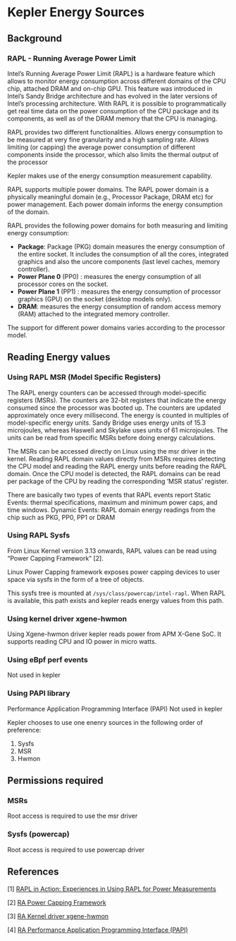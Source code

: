 # Kepler Energy Sources

## Background

### RAPL - Running Average Power Limit

Intel’s Running Average Power Limit (RAPL) is a hardware feature which allows to monitor energy consumption across different domains of the CPU chip, attached DRAM and on-chip GPU. This feature was introduced in Intel’s Sandy Bridge architecture and has evolved in the later versions of Intel’s processing architecture. With RAPL it is possible to programmatically get real time data on the power consumption of the CPU package and its components, as well as of the DRAM memory that the CPU is managing.

RAPL provides two different functionalities. 
Allows energy consumption to be measured at very fine granularity and a high sampling rate. 
Allows limiting (or capping) the average power consumption of different components inside the processor, which also limits the thermal output of the processor

Kepler makes use of the energy consumption measurement capability.

RAPL supports multiple power domains. The RAPL power domain is a physically meaningful domain (e.g., Processor Package, DRAM etc) for power management. Each power domain informs the energy consumption of the domain. 

RAPL provides the following power domains for both measuring and limiting energy consumption:

 - **Package**: Package (PKG) domain measures the energy consumption of the entire socket. It includes the consumption of all the cores, integrated graphics and also the uncore components (last level caches, memory controller).
 - **Power Plane 0** (PP0) : measures the energy consumption of all processor cores on the socket.
 - **Power Plane 1** (PP1) : measures the energy consumption of processor graphics (GPU) on the socket (desktop models only).
 - **DRAM**: measures the energy consumption of random access memory (RAM) attached to the integrated memory controller.



The support for different power domains varies according to the processor model.



## Reading Energy values

### Using RAPL MSR (Model Specific Registers)

The RAPL energy counters can be accessed through model-specific registers (MSRs). The counters are 32-bit registers that indicate the energy consumed since the processor was booted up. The counters are updated approximately once every millisecond. The energy is counted in multiples of model-specific energy units. Sandy Bridge uses energy units of 15.3 microjoules, whereas Haswell and Skylake uses units of 61 microjoules. The units can be read from specific MSRs before doing energy calculations.

The MSRs can be accessed directly on Linux using the msr driver in the kernel. Reading RAPL domain values directly from MSRs requires detecting the CPU model and reading the RAPL energy units before reading the RAPL domain. Once the CPU model is detected, the RAPL domains can be read per package of the CPU by reading the corresponding ’MSR status’ register. 

There are basically two types of events that RAPL events report
Static Events: thermal specifications, maximum and minimum power caps, and time windows.
Dynamic Events: RAPL domain energy readings from the chip such as PKG, PP0, PP1 or DRAM 

### Using RAPL Sysfs 
From Linux Kernel version 3.13 onwards, RAPL values can be read using “Power Capping Framework” [2].  

Linux Power Capping framework exposes power capping devices to user space via sysfs in the form of a tree of objects. 

This sysfs tree is mounted at `/sys/class/powercap/intel-rapl`. When RAPL is available, this path exists and kepler reads energy values from this path.

### Using kernel driver xgene-hwmon
Using Xgene-hwmon driver kepler reads power from APM X-Gene SoC. It supports reading CPU and IO power in micro watts. 

### Using eBpf perf events 
Not used in kepler

### Using PAPI library
Performance Application Programming Interface (PAPI) 
Not used in kepler


Kepler chooses to use one enenry sources in the following order of preference:
1. Sysfs
2. MSR
3. Hwmon


## Permissions required
### MSRs
Root access is required to use the msr driver

### Sysfs (powercap)
Root access is required to use powercap driver




## References
 [1] [RAPL in Action: Experiences in Using RAPL for Power Measurements](https://helda.helsinki.fi/server/api/core/bitstreams/bdc6c9a5-74d4-494b-ae83-860625a665ce/content)

 [2] [RA Power Capping Framework](https://www.kernel.org/doc/html/next/power/powercap/powercap.html)

 [3] [RA Kernel driver xgene-hwmon](https://docs.kernel.org/hwmon/xgene-hwmon.html)

 [4] [RA Performance Application Programming Interface (PAPI)](https://icl.utk.edu/papi/)
